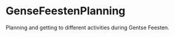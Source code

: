 GenseFeestenPlanning
====================

Planning and getting to different activities during Gentse Feesten.